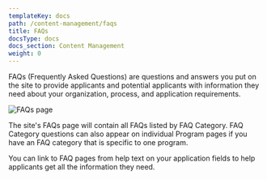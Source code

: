 ```yaml
---
templateKey: docs
path: /content-management/faqs
title: FAQs
docsType: docs
docs_section: Content Management
weight: 0
---
```

FAQs (Frequently Asked Questions) are questions and answers you put on the site to provide applicants and potential applicants with information they need about your organization, process, and application requirements.

![FAQs page](/img/screenshot-from-2018-11-15-10-25-50.png)

The site's FAQs page will contain all FAQs listed by FAQ Category. FAQ Category questions can also appear on individual Program pages if you have an FAQ category that is specific to one program.

You can link to FAQ pages from help text on your application fields to help applicants get all the information they need.
